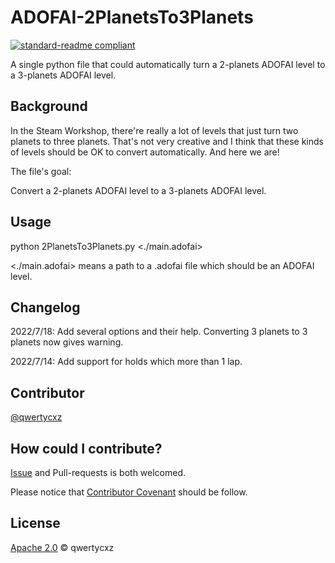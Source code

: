 # ADOFAI-2PlanetsTo3Planets

[![standard-readme compliant](https://img.shields.io/badge/readme%20style-standard-brightgreen.svg?style=flat-square)](https://github.com/RichardLitt/standard-readme)

A single python file that could automatically turn a 2-planets ADOFAI level to a 3-planets ADOFAI level.

## Background

In the Steam Workshop, there're really a lot of levels that just turn two planets to three planets. That's not very creative and I think that these kinds of levels should be OK to convert automatically. And here we are!

The file's goal:

  Convert a 2-planets ADOFAI level to a 3-planets ADOFAI level.

## Usage

python 2PlanetsTo3Planets.py <./main.adofai>

<./main.adofai> means a path to a .adofai file which should be an ADOFAI level.

## Changelog

2022/7/18: Add several options and their help. Converting 3 planets to 3 planets now gives warning. 

2022/7/14: Add support for holds which more than 1 lap.

## Contributor

[@qwertycxz](https://github.com/qwertycxz)

## How could I contribute?

[Issue](https://github.com/qwertycxz/ADOFAI-2PlanetsTo3Planets/issues/new) and Pull-requests is both welcomed.

Please notice that [Contributor Covenant](http://contributor-covenant.org/version/1/3/0/) should be follow.

## License

[Apache 2.0](LICENSE) © qwertycxz
